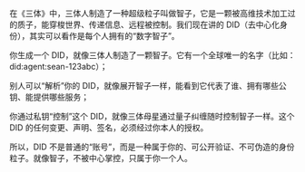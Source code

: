在《三体》中，三体人制造了一种超级粒子叫做智子，它是一颗被高维技术加工过的质子，能穿梭世界、传递信息、远程被控制。我们现在讲的 DID（去中心化身份），其实可以看作是每个人拥有的“数字智子”。

你生成一个 DID，就像三体人制造了一颗智子。它有一个全球唯一的名字（比如：did:agent:sean-123abc）；

别人可以“解析”你的 DID，就像展开智子一样，能看到它代表了谁、拥有哪些公钥、能提供哪些服务；

你通过私钥“控制”这个 DID，就像三体母星通过量子纠缠随时控制智子一样。这个 DID 的任何变更、声明、签名，必须经过你本人的授权。

所以，DID 不是普通的“账号”，而是一种属于你的、可公开验证、不可伪造的身份粒子。就像智子，不被中心掌控，只属于你一个人。